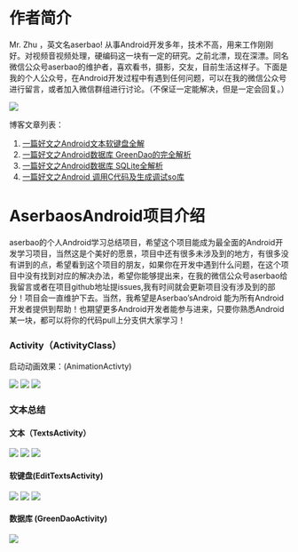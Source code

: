 # 作者简介 
Mr. Zhu ，英文名aserbao! 从事Android开发多年，技术不高，用来工作刚刚好。对视频音视频处理，硬编码这一块有一定的研究。之前北漂，现在深漂。同名微信公众号aserbao的维护者，喜欢看书，摄影，交友，目前生活这样子。下面是我的个人公众号，在Android开发过程中有遇到任何问题，可以在我的微信公众号进行留言，或者加入微信群组进行讨论。（不保证一定能解决，但是一定会回复。）

![](https://github.com/aserbao/AserbaosAndroid/blob/master/app/src/main/assets/images/weixin.jpg)

博客文章列表：
 1. [一篇好文之Android文本软键盘全解](https://blog.csdn.net/qq_32175491/article/details/82763067)
 2. [一篇好文之Android数据库 GreenDao的完全解析](https://blog.csdn.net/qq_32175491/article/details/82913904)
 3. [一篇好文之Android数据库 SQLite全解析](https://blog.csdn.net/qq_32175491/article/details/82886652)
 4. [一篇好文之Android 调用C代码及生成调试so库](https://blog.csdn.net/qq_32175491/article/details/83588167)

# AserbaosAndroid项目介绍
aserbao的个人Android学习总结项目，希望这个项目能成为最全面的Android开发学习项目，当然这是个美好的愿景，项目中还有很多未涉及到的地方，有很多没有讲到的点，希望看到这个项目的朋友，如果你在开发中遇到什么问题，在这个项目中没有找到对应的解决办法，希望你能够提出来，在我的微信公众号aserbao给我留言或者在项目github地址提issues,我有时间就会更新项目没有涉及到的部分！项目会一直维护下去。当然，我希望是Aserbao’sAndroid 能为所有Android开发者提供到帮助！也期望更多Android开发者能参与进来，只要你熟悉Android某一块，都可以将你的代码pull上分支供大家学习！

### Activity（ActivityClass）
启动动画效果：(AnimationActivty)

![](https://github.com/aserbao/AserbaosAndroid/blob/master/app/src/main/assets/aPicSum/activity/activityOverridePendingTransition%E5%8A%A8%E7%94%BB%E6%95%88%E6%9E%9C.gif)
![](https://github.com/aserbao/AserbaosAndroid/blob/master/app/src/main/assets/aPicSum/activity/ActivityOptions%E5%8A%A8%E7%94%BB%E6%95%88%E6%9E%9C.gif)
![](https://github.com/aserbao/AserbaosAndroid/blob/master/app/src/main/assets/aPicSum/activity/%E5%85%B1%E4%BA%AB%E7%BB%84%E4%BB%B6%E5%8A%A8%E7%94%BB%E6%95%88%E6%9E%9C.gif)

### 文本总结
#### 文本（TextsActivity）
![](https://github.com/aserbao/AserbaosAndroid/blob/master/app/src/main/assets/aPicSum/%E5%9B%BE%E6%96%87%E6%B7%B7%E6%8E%92.gif)
![](https://github.com/aserbao/AserbaosAndroid/blob/master/app/src/main/assets/aPicSum/%E6%96%87%E5%AD%97%E9%98%B4%E5%BD%B1.gif)
![](https://github.com/aserbao/AserbaosAndroid/blob/master/app/src/main/assets/aPicSum/%E6%98%BE%E7%A4%BAhtml.gif)
#### 软键盘(EditTextsActivity) 

![](https://github.com/aserbao/AserbaosAndroid/blob/master/app/src/main/assets/aPicSum/%E8%BD%AF%E9%94%AE%E7%9B%98%E5%9F%BA%E6%9C%AC%E5%B1%9E%E6%80%A7.gif)
![](https://github.com/aserbao/AserbaosAndroid/blob/master/app/src/main/assets/aPicSum/%E8%BD%AF%E9%94%AE%E7%9B%98%E7%AC%AC%E4%B8%80%E7%A7%8D%E6%96%B9%E5%BC%8F.gif)
![](https://github.com/aserbao/AserbaosAndroid/blob/master/app/src/main/assets/aPicSum/%E8%BD%AF%E9%94%AE%E7%9B%98%E7%AC%AC%E4%BA%8C%E7%A7%8D%E6%96%B9%E5%BC%8F.gif)

#### 数据库 (GreenDaoActivity)
![](https://github.com/aserbao/AserbaosAndroid/blob/master/app/src/main/assets/aPicSum/GreenDao%E6%95%B0%E6%8D%AE%E5%BA%93%E5%A4%84%E7%90%86.gif)

